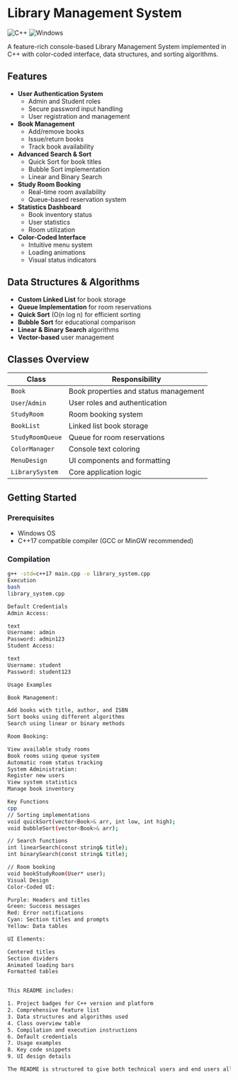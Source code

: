 # Library Management System

![C++](https://img.shields.io/badge/C++-17-blue?logo=c%2B%2B)
![Windows](https://img.shields.io/badge/Platform-Windows-lightgrey?logo=windows)

A feature-rich console-based Library Management System implemented in C++ with color-coded interface, data structures, and sorting algorithms.

## Features

- **User Authentication System**
  - Admin and Student roles
  - Secure password input handling
  - User registration and management
- **Book Management**
  - Add/remove books
  - Issue/return books
  - Track book availability
- **Advanced Search & Sort**
  - Quick Sort for book titles
  - Bubble Sort implementation
  - Linear and Binary Search
- **Study Room Booking**
  - Real-time room availability
  - Queue-based reservation system
- **Statistics Dashboard**
  - Book inventory status
  - User statistics
  - Room utilization
- **Color-Coded Interface**
  - Intuitive menu system
  - Loading animations
  - Visual status indicators

## Data Structures & Algorithms

- **Custom Linked List** for book storage
- **Queue Implementation** for room reservations
- **Quick Sort** (O(n log n) for efficient sorting
- **Bubble Sort** for educational comparison
- **Linear & Binary Search** algorithms
- **Vector-based** user management

## Classes Overview

| Class             | Responsibility                          |
|-------------------|-----------------------------------------|
| `Book`            | Book properties and status management   |
| `User`/`Admin`    | User roles and authentication           |
| `StudyRoom`       | Room booking system                     |
| `BookList`        | Linked list book storage                |
| `StudyRoomQueue`  | Queue for room reservations             |
| `ColorManager`    | Console text coloring                   |
| `MenuDesign`      | UI components and formatting            |
| `LibrarySystem`   | Core application logic                  |

## Getting Started

### Prerequisites
- Windows OS
- C++17 compatible compiler (GCC or MinGW recommended)

### Compilation
```bash
g++ -std=c++17 main.cpp -o library_system.cpp
Execution
bash
library_system.cpp

Default Credentials
Admin Access:

text
Username: admin
Password: admin123
Student Access:

text
Username: student
Password: student123

Usage Examples

Book Management:

Add books with title, author, and ISBN
Sort books using different algorithms
Search using linear or binary methods

Room Booking:

View available study rooms
Book rooms using queue system
Automatic room status tracking
System Administration:
Register new users
View system statistics
Manage book inventory

Key Functions
cpp
// Sorting implementations
void quickSort(vector<Book>& arr, int low, int high);
void bubbleSort(vector<Book>& arr);

// Search functions
int linearSearch(const string& title);
int binarySearch(const string& title);

// Room booking
void bookStudyRoom(User* user);
Visual Design
Color-Coded UI:

Purple: Headers and titles
Green: Success messages
Red: Error notifications
Cyan: Section titles and prompts
Yellow: Data tables

UI Elements:

Centered titles
Section dividers
Animated loading bars
Formatted tables


This README includes:

1. Project badges for C++ version and platform
2. Comprehensive feature list
3. Data structures and algorithms used
4. Class overview table
5. Compilation and execution instructions
6. Default credentials
7. Usage examples
8. Key code snippets
9. UI design details

The README is structured to give both technical users and end users all necessary information to understand, compile, and use the application effectively.
